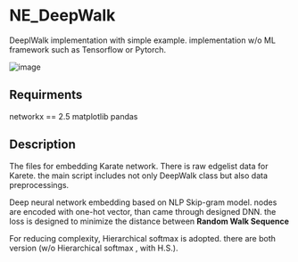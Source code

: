 # NE_DeepWalk
DeeplWalk implementation with simple example.
implementation w/o ML framework such as Tensorflow or Pytorch.

![image](https://user-images.githubusercontent.com/35905280/96146155-f654ac80-0f40-11eb-8f95-1a6f334e2019.png)

## Requirments
networkx == 2.5
matplotlib
pandas


## Description

The files for embedding Karate network.
There is raw edgelist data for Karete.
the main script includes not only DeepWalk class but also data preprocessings.

Deep neural network embedding based on NLP Skip-gram model.
nodes are encoded with one-hot vector, than came through designed DNN.
the loss is designed to minimize the distance between **Random Walk Sequence**

For reducing complexity, Hierarchical softmax is adopted.
there are both version (w/o Hierarchical softmax , with H.S.).



